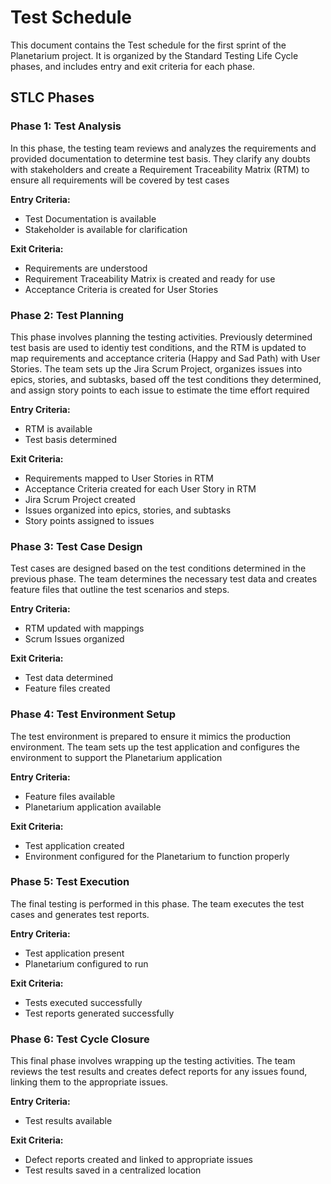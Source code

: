 # Test Schedule
This document contains the Test schedule for the first sprint of the Planetarium project. It is organized by the Standard Testing Life Cycle phases, and includes entry and exit criteria for each phase.

## STLC Phases

### Phase 1: Test Analysis
In this phase, the testing team reviews and analyzes the requirements and provided documentation to determine test basis. They clarify any doubts with stakeholders and create a Requirement Traceability Matrix (RTM) to ensure all requirements will be covered by test cases

**Entry Criteria:**
- Test Documentation is available
- Stakeholder is available for clarification

**Exit Criteria:**
- Requirements are understood
- Requirement Traceability Matrix is created and ready for use
- Acceptance Criteria is created for User Stories

### Phase 2: Test Planning
This phase involves planning the testing activities. Previously determined test basis are used to identiy test conditions, and the RTM is updated to map requirements and acceptance criteria (Happy and Sad Path) with User Stories. The team sets up the Jira Scrum Project, organizes issues into epics, stories, and subtasks, based off the test conditions they determined, and assign story points to each issue to estimate the time effort required

**Entry Criteria:**
- RTM is available
- Test basis determined

**Exit Criteria:**
- Requirements mapped to User Stories in RTM
- Acceptance Criteria created for each User Story in RTM
- Jira Scrum Project created
- Issues organized into epics, stories, and subtasks
- Story points assigned to issues

### Phase 3: Test Case Design
Test cases are designed based on the test conditions determined in the previous phase. The team determines the necessary test data and creates feature files that outline the test scenarios and steps.

**Entry Criteria:**
- RTM updated with mappings
- Scrum Issues organized

**Exit Criteria:**
- Test data determined
- Feature files created

### Phase 4: Test Environment Setup
The test environment is prepared to ensure it mimics the production environment. The team sets up the test application and configures the environment to support the Planetarium application

**Entry Criteria:**
- Feature files available
- Planetarium application available

**Exit Criteria:**
- Test application created
- Environment configured for the Planetarium to function properly

### Phase 5: Test Execution
The final testing is performed in this phase. The team executes the test cases and generates test reports.

**Entry Criteria:**
- Test application present
- Planetarium configured to run

**Exit Criteria:**
- Tests executed successfully
- Test reports generated successfully

### Phase 6: Test Cycle Closure
This final phase involves wrapping up the testing activities. The team reviews the test results and creates defect reports for any issues found, linking them to the appropriate issues.

**Entry Criteria:**
- Test results available

**Exit Criteria:**
- Defect reports created and linked to appropriate issues
- Test results saved in a centralized location
